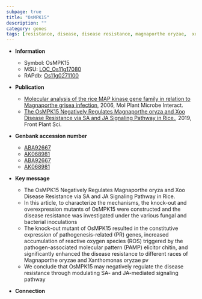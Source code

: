 ```yaml
---
subpage: true
title: "OsMPK15"
description: ""
category: genes
tags: [resistance, disease, disease resistance, magnaporthe oryzae,  xoo ,  ja , JA,  sa , SA, reactive oxygen species]
---
```


* **Information**  
    + Symbol: OsMPK15  
    + MSU: [LOC_Os11g17080](http://rice.plantbiology.msu.edu/cgi-bin/ORF_infopage.cgi?orf=LOC_Os11g17080)  
    + RAPdb: [Os11g0271100](http://rapdb.dna.affrc.go.jp/viewer/gbrowse_details/irgsp1?name=Os11g0271100)  

* **Publication**  
    + [Molecular analysis of the rice MAP kinase gene family in relation to Magnaporthe grisea infection](http://www.ncbi.nlm.nih.gov/pubmed?term=Molecular+analysis+of+the+rice+MAP+kinase+gene+family+in+relation+to+Magnaporthe+grisea+infection%5BTitle%5D), 2006, Mol Plant Microbe Interact.
    + [The OsMPK15 Negatively Regulates Magnaporthe oryza and Xoo Disease Resistance via SA and JA Signaling Pathway in Rice.](http://www.ncbi.nlm.nih.gov/pubmed?term=The+OsMPK15+Negatively+Regulates+Magnaporthe+oryza+and+Xoo+Disease+Resistance+via+SA+and+JA+Signaling+Pathway+in+Rice.%5BTitle%5D), 2019, Front Plant Sci.

* **Genbank accession number**  
    + [ABA92667](http://www.ncbi.nlm.nih.gov/nuccore/ABA92667)
    + [AK068981](http://www.ncbi.nlm.nih.gov/nuccore/AK068981)
    + [ABA92667](http://www.ncbi.nlm.nih.gov/nuccore/ABA92667)
    + [AK068981](http://www.ncbi.nlm.nih.gov/nuccore/AK068981)

* **Key message**  
    + The OsMPK15 Negatively Regulates Magnaporthe oryza and Xoo Disease Resistance via SA and JA Signaling Pathway in Rice.
    + In this article, to characterize the mechanisms, the knock-out and overexpression mutants of OsMPK15 were constructed and the disease resistance was investigated under the various fungal and bacterial inoculations
    + The knock-out mutant of OsMPK15 resulted in the constitutive expression of pathogenesis-related (PR) genes, increased accumulation of reactive oxygen species (ROS) triggered by the pathogen-associated molecular pattern (PAMP) elicitor chitin, and significantly enhanced the disease resistance to different races of Magnaporthe oryzae and Xanthomonas oryzae pv
    + We conclude that OsMPK15 may negatively regulate the disease resistance through modulating SA- and JA-mediated signaling pathway

* **Connection**  



